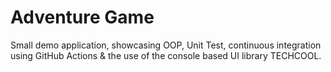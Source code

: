 # Adventure Game
Small demo application, showcasing OOP, Unit Test, continuous integration using GitHub Actions &amp; the use of the console based UI library TECHCOOL.
